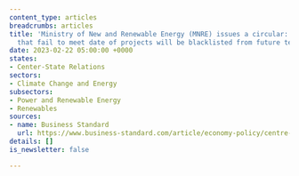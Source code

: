 ```yaml
---
content_type: articles
breadcrumbs: articles
title: 'Ministry of New and Renewable Energy (MNRE) issues a circular: RE energy companies
  that fail to meet date of projects will be blacklisted from future tenders'
date: 2023-02-22 05:00:00 +0000
states:
- Center-State Relations
sectors:
- Climate Change and Energy
subsectors:
- Power and Renewable Energy
- Renewables
sources:
- name: Business Standard
  url: https://www.business-standard.com/article/economy-policy/centre-to-blacklist-renewable-energy-companies-delaying-project-completion-123021601092_1.html
details: []
is_newsletter: false

---
```

